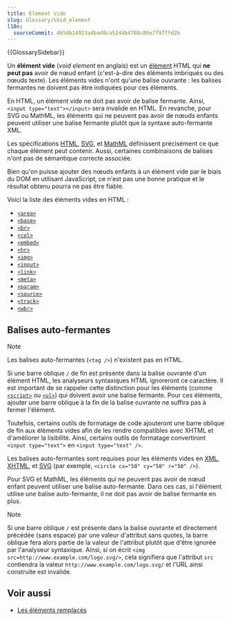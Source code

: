 ```yaml
---
title: Élément vide
slug: Glossary/Void_element
l10n:
  sourceCommit: 4654b14923a4bad8ca5244b4708c86e7f97ffd2b
---
```


{{GlossarySidebar}}

Un **élément vide** (<i lang="en">void element</i> en anglais) est un [élément](/fr/docs/Glossary/Element) HTML qui **ne peut pas** avoir de nœud enfant (c'est-à-dire des éléments imbriqués ou des nœuds texte). Les éléments vides n'ont qu'une balise ouvrante&nbsp;: les balises fermantes ne doivent pas être indiquées pour ces éléments.

En HTML, un élément vide ne doit pas avoir de balise fermante. Ainsi, `<input type="text"></input>` sera invalide en HTML. En revanche, pour SVG ou MathML, les éléments qui ne peuvent pas avoir de nœuds enfants peuvent utiliser une balise fermante plutôt que la syntaxe auto-fermante XML.

Les spécifications [HTML](https://html.spec.whatwg.org/multipage/), [SVG](https://www.w3.org/TR/SVG2/), et [MathML](https://www.w3.org/TR/MathML3/) définissent précisément ce que chaque élément peut contenir. Aussi, certaines combinaisons de balises n'ont pas de sémantique correcte associée.

Bien qu'on puisse ajouter des nœuds enfants à un élément vide par le biais du DOM en utilisant JavaScript, ce n'est pas une bonne pratique et le résultat obtenu pourra ne pas être fiable.

Voici la liste des éléments vides en HTML&nbsp;:

- [`<area>`](/fr/docs/Web/HTML/Element/area)
- [`<base>`](/fr/docs/Web/HTML/Element/base)
- [`<br>`](/fr/docs/Web/HTML/Element/br)
- [`<col>`](/fr/docs/Web/HTML/Element/col)
- [`<embed>`](/fr/docs/Web/HTML/Element/embed)
- [`<hr>`](/fr/docs/Web/HTML/Element/hr)
- [`<img>`](/fr/docs/Web/HTML/Element/Img)
- [`<input>`](/fr/docs/Web/HTML/Element/input)
- [`<link>`](/fr/docs/Web/HTML/Element/link)
- [`<meta>`](/fr/docs/Web/HTML/Element/meta)
- [`<param>`](/fr/docs/Web/HTML/Element/param)
- [`<source>`](/fr/docs/Web/HTML/Element/Source)
- [`<track>`](/fr/docs/Web/HTML/Element/track)
- [`<wbr>`](/fr/docs/Web/HTML/Element/wbr)

## Balises auto-fermantes

> [!NOTE]
> Les balises auto-fermantes (`<tag />`) n'existent pas en HTML.

Si une barre oblique `/` de fin est présente dans la balise ouvrante d'un élément HTML, les analyseurs syntaxiques HTML ignoreront ce caractère. Il est important de se rappeler cette distinction pour les éléments (comme [`<script>`](/fr/docs/Web/HTML/Element/script) ou [`<ul>`](/fr/docs/Web/HTML/Element/ul)) qui doivent avoir une balise fermante. Pour ces éléments, ajouter une barre oblique à la fin de la balise ouvrante ne suffira pas à fermer l'élément.

Toutefois, certains outils de formatage de code ajouteront une barre oblique de fin aux éléments vides afin de les rendre compatibles avec XHTML et d'améliorer la lisibilité. Ainsi, certains outils de formatage convertiront `<input type="text">` en `<input type="text" />`.

Les balises auto-fermantes sont requises pour les éléments vides en [XML](/fr/docs/Glossary/XML), [XHTML](/fr/docs/Glossary/XHTML), et [SVG](/fr/docs/Glossary/SVG) (par exemple, `<circle cx="50" cy="50" r="50" />`).

Pour SVG et MathML, les éléments qui ne peuvent pas avoir de nœud enfant peuvent utiliser une balise auto-fermante. Dans ces cas, si l'élément utilise une balise auto-fermante, il ne doit pas avoir de balise fermante en plus.

> [!NOTE]
> Si une barre oblique `/` est présente dans la balise ouvrante et directement précédée (sans espace) par une valeur d'attribut sans quotes, la barre oblique fera alors partie de la valeur de l'attribut plutôt que d'être ignorée par l'analyseur syntaxique. Ainsi, si on écrit `<img src=http://www.example.com/logo.svg/>`, cela signifiera que l'attribut `src` contiendra la valeur `http://www.example.com/logo.svg/` et l'URL ainsi construite est invalide.

## Voir aussi

- [Les éléments remplacés](/fr/docs/Web/CSS/Replaced_element)

